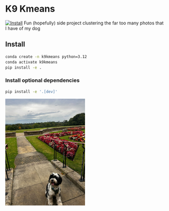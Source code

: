 # K9 Kmeans
[![Install](https://github.com/sdysch/k9-kmeans/actions/workflows/install.yml/badge.svg)](https://github.com/sdysch/k9-kmeans/actions/workflows/install.yml)
Fun (hopefully) side project clustering the far too many photos that I have of my dog
## Install
```bash
conda create -n k9kmeans python=3.12
conda activate k9kmeans
pip install -e .
```

### Install optional dependencies
```bash
pip install -e '.[dev]'
```

<img src="Max.jpg" alt="Max" style="width:50%;">
